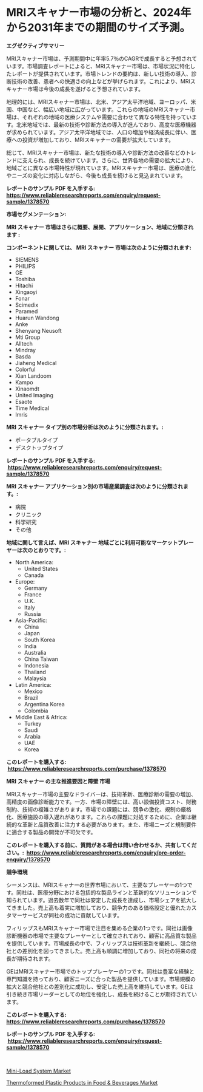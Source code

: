 <p><h1>MRIスキャナー市場の分析と、2024年から2031年までの期間のサイズ予測。</h1></p><p><strong>エグゼクティブサマリー</strong></p>
<p><p>MRIスキャナー市場は、予測期間中に年率5.7％のCAGRで成長すると予想されています。市場調査レポートによると、MRIスキャナー市場は、市場状況に特化したレポートが提供されています。市場トレンドの要約は、新しい技術の導入、診断技術の改善、患者への快適さの向上などが挙げられます。これにより、MRIスキャナー市場は今後の成長を遂げると予想されています。</p><p>地理的には、MRIスキャナー市場は、北米、アジア太平洋地域、ヨーロッパ、米国、中国など、幅広い地域に広がっています。これらの地域のMRIスキャナー市場は、それぞれの地域の医療システムや需要に合わせて異なる特性を持っています。北米地域では、最新の技術や診断方法の導入が進んでおり、高度な医療機器が求められています。アジア太平洋地域では、人口の増加や経済成長に伴い、医療への投資が増加しており、MRIスキャナーの需要が拡大しています。</p><p>総じて、MRIスキャナー市場は、新たな技術の導入や診断方法の改善などのトレンドに支えられ、成長を続けています。さらに、世界各地の需要の拡大により、地域ごとに異なる市場特性が現れています。MRIスキャナー市場は、医療の進化やニーズの変化に対応しながら、今後も成長を続けると見込まれています。</p></p>
<p><strong>レポートのサンプル PDF を入手する: <a href="https://www.reliableresearchreports.com/enquiry/request-sample/1378570">https://www.reliableresearchreports.com/enquiry/request-sample/1378570</a></strong></p>
<p><strong>市場セグメンテーション:</strong></p>
<p><strong> MRI スキャナー 市場はさらに概要、展開、アプリケーション、地域に分類されます :</strong></p>
<p><strong>コンポーネントに関しては、 MRI スキャナー 市場は次のように分類されます: &nbsp;</strong></p>
<p><ul><li>SIEMENS</li><li>PHILIPS</li><li>GE</li><li>Toshiba</li><li>Hitachi</li><li>Xingaoyi</li><li>Fonar</li><li>Scimedix</li><li>Paramed</li><li>Huarun Wandong</li><li>Anke</li><li>Shenyang Neusoft</li><li>Mti Group</li><li>Alltech</li><li>Mindray</li><li>Basda</li><li>Jiaheng Medical</li><li>Colorful</li><li>Xian Landoom</li><li>Kampo</li><li>Xinaomdt</li><li>United Imaging</li><li>Esaote</li><li>Time Medical</li><li>Imris</li></ul></p>
<p><strong> MRI スキャナー タイプ別の市場分析は次のように分類されます。:</strong></p>
<p><ul><li>ポータブルタイプ</li><li>デスクトップタイプ</li></ul></p>
<p><strong>レポートのサンプル PDF を入手する: &nbsp;<a href="https://www.reliableresearchreports.com/enquiry/request-sample/1378570">https://www.reliableresearchreports.com/enquiry/request-sample/1378570</a></strong></p>
<p><strong> MRI スキャナー アプリケーション別の市場産業調査は次のように分類されます。:</strong></p>
<p><ul><li>病院</li><li>クリニック</li><li>科学研究</li><li>その他</li></ul></p>
<p><strong>地域に関して言えば、MRI スキャナー 地域ごとに利用可能なマーケットプレーヤーは次のとおりです。:</strong></p>
<p><ul>
    <li>
        North America:
        <ul>
            <li>United States</li>
            <li>Canada</li>
        </ul>
    </li>
    <li>
        Europe:
        <ul>
            <li>Germany</li>
            <li>France</li>
            <li>U.K.</li>
            <li>Italy</li>
            <li>Russia</li>
        </ul>
    </li>
    <li>
        Asia-Pacific:
        <ul>
            <li>China</li>
            <li>Japan</li>
            <li>South Korea</li>
            <li>India</li>
            <li>Australia</li>
            <li>China Taiwan</li>
            <li>Indonesia</li>
            <li>Thailand</li>
            <li>Malaysia</li>
        </ul>
    </li>
    <li>
        Latin America:
        <ul>
            <li>Mexico</li>
            <li>Brazil</li>
            <li>Argentina Korea</li>
            <li>Colombia</li>
        </ul>
    </li>
    <li>
        Middle East & Africa:
        <ul>
            <li>Turkey</li>
            <li>Saudi</li>
            <li>Arabia</li>
            <li>UAE</li>
            <li>Korea</li>
        </ul>
    </li>
    </ul></p>
<p><strong>このレポートを購入する: &nbsp;<a href="https://www.reliableresearchreports.com/purchase/1378570">https://www.reliableresearchreports.com/purchase/1378570</a></strong></p>
<p><strong>MRI スキャナー の主な推進要因と障壁 市場</strong></p>
<p><p>MRIスキャナー市場の主要なドライバーは、技術革新、医療診断の需要の増加、高精度の画像診断能力です。一方、市場の障壁には、高い設備投資コスト、財務制約、技術の複雑さがあります。市場での課題には、競争の激化、規制の厳格化、医療施設の導入遅れがあります。これらの課題に対処するために、企業は継続的な革新と品質改善に注力する必要があります。また、市場ニーズと規制要件に適合する製品の開発が不可欠です。</p></p>
<p><strong>このレポートを購入する前に、質問がある場合は問い合わせるか、共有してください。:&nbsp; <a href="https://www.reliableresearchreports.com/enquiry/pre-order-enquiry/1378570">https://www.reliableresearchreports.com/enquiry/pre-order-enquiry/1378570</a></strong></p>
<p><strong>競争環境</strong></p>
<p><p>シーメンスは、MRIスキャナーの世界市場において、主要なプレーヤーの1つです。同社は、医療分野における包括的な製品ラインと革新的なソリューションで知られています。過去数年で同社は安定した成長を達成し、市場シェアを拡大してきました。売上高も着実に増加しており、競争力のある価格設定と優れたカスタマーサービスが同社の成功に貢献しています。</p><p>フィリップスもMRIスキャナー市場で注目を集める企業の1つです。同社は画像診断機器の市場で主要なプレーヤーとして確立されており、顧客に高品質な製品を提供しています。市場成長の中で、フィリップスは技術革新を継続し、競合他社との差別化を図ってきました。売上高も順調に増加しており、同社の将来の成長が期待されます。</p><p>GEはMRIスキャナー市場でのトッププレーヤーの1つです。同社は豊富な経験と専門知識を持っており、顧客ニーズに合った製品を提供しています。市場規模の拡大と競合他社との差別化に成功し、安定した売上高を維持しています。GEは引き続き市場リーダーとしての地位を強化し、成長を続けることが期待されています。</p></p>
<p><strong>このレポートを購入する: &nbsp; <a href="https://www.reliableresearchreports.com/purchase/1378570">https://www.reliableresearchreports.com/purchase/1378570</a></strong></p>
<p><strong>レポートのサンプル PDF を入手する: &nbsp;<a href="https://www.reliableresearchreports.com/enquiry/request-sample/1378570">https://www.reliableresearchreports.com/enquiry/request-sample/1378570</a></strong><strong></strong></p>
<p>&nbsp;</p>
<p><p><a href="https://zircon-bluebell-299.notion.site/Mini-Load-System-Market-Challenges-Opportunities-and-Growth-Drivers-and-Major-Market-Players-fore-43a58742d3cf488eb7c06da0eeea7b7d">Mini-Load System Market</a></p><p><a href="https://github.com/kathiaseamanalvaradovlprc2h/Market-Research-Report-List-1/blob/main/thermoformed-plastic-products-in-food-beverages-market.md">Thermoformed Plastic Products in Food & Beverages Market</a></p></p>